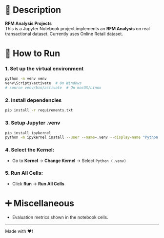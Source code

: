 # 📌 Description  
**RFM Analysis Projects**  
This is a Jupyter Notebook project implements an **RFM Analysis** on real transactional dataset. Currently uses Online Retail dataset.  

# 🚀 How to Run  

### **1. Set up the virtual environment**  
```bash
python -m venv venv
venv\Scripts\activate  # On Windows
# source venv/bin/activate  # On macOS/Linux
```

### **2. Install dependencies**  
```bash
pip install -r requirements.txt
```

### **3. Setup Jupyter .venv**
```bash
pip install ipykernel
python -m ipykernel install --user --name=.venv --display-name "Python (.venv)"
```

### **4. Select the Kernel:**  
   - Go to **Kernel** -> **Change Kernel** -> Select `Python (.venv)`  
### **5. Run All Cells:**  
   - Click **Run** -> **Run All Cells**

# ➕ Miscellaneous  
- Evaluation metrics shown in the notebook cells. 

---  
Made with ❤️!